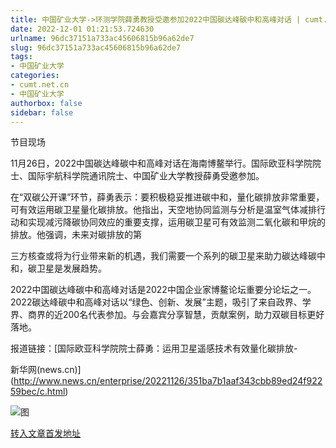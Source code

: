 ```yaml
---
title: 中国矿业大学->环测学院薛勇教授受邀参加2022中国碳达峰碳中和高峰对话 | cumt.net.cn
date: 2022-12-01 01:21:53.724630
urlname: 96dc37151a733ac45606815b96a62de7
slug: 96dc37151a733ac45606815b96a62de7
tags: 
- 中国矿业大学
categories:
- cumt.net.cn
- 中国矿业大学
authorbox: false
sidebar: false
---
```

节目现场

11月26日，2022中国碳达峰碳中和高峰对话在海南博鳌举行。国际欧亚科学院院士、国际宇航科学院通讯院士、中国矿业大学教授薛勇受邀参加。

在“双碳公开课”环节，薛勇表示：要积极稳妥推进碳中和，量化碳排放非常重要，可有效运用碳卫星量化碳排放。他指出，天空地协同监测与分析是温室气体减排行动和实现减污降碳协同效应的重要支撑，运用碳卫星可有效监测二氧化碳和甲烷的排放。他强调，未来对碳排放的第
<!--more-->
三方核查或将为行业带来新的机遇，我们需要一个系列的碳卫星来助力碳达峰碳中和，碳卫星是发展趋势。

2022中国碳达峰碳中和高峰对话是2022中国企业家博鳌论坛重要分论坛之一。2022碳达峰碳中和高峰对话以“绿色、创新、发展”主题，吸引了来自政界、学界、商界的近200名代表参加。与会嘉宾分享智慧，贡献案例，助力双碳目标更好落地。

报道链接：[国际欧亚科学院院士薛勇：运用卫星遥感技术有效量化碳排放-

新华网(news.cn)](http://www.news.cn/enterprise/20221126/351ba7b1aaf343cbb89ed24f92259bec/c.html)

![图](http://xwzx.cumt.edu.cn/_upload/article/images/f3/92/7e1900a748ee9353e3446d25100c/3b065c47-c5b9-4f1d-a0a7-c278b5984169.jpg)

[转入文章首发地址](http://xwzx.cumt.edu.cn/ba/be/c523a637630/page.htm)